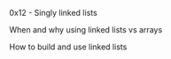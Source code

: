 0x12 - Singly linked lists

When and why using linked lists vs arrays

How to build and use linked lists
